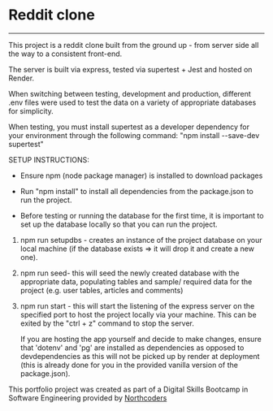 # Reddit clone

---

This project is a reddit clone built from the ground up - from server side all the way to a consistent front-end.

The server is built via express, tested via supertest + Jest and hosted on Render.

When switching between testing, development and production, different .env files were used to test the data on a variety of appropriate databases for simplicity.

When testing, you must install supertest as a developer dependency for your environment through the following command: "npm install --save-dev supertest"

SETUP INSTRUCTIONS:

- Ensure npm (node package manager) is installed to download packages
- Run "npm install" to install all dependencies from the package.json to run the project.

- Before testing or running the database for the first time, it is important to set up the database locally so that you can run the project.

1. npm run setupdbs - creates an instance of the project database on your local machine (if the database exists => it will drop it and create a new one).
2. npm run seed- this will seed the newly created database with the appropriate data, populating tables and sample/ required data for the project (e.g. user tables, articles and comments)
3. npm run start - this will start the listening of the express server on the specified port to host the project locally via your machine. This can be exited by the "ctrl + z" command to stop the server.

   If you are hosting the app yourself and decide to make changes, ensure that 'dotenv' and 'pg' are installed as dependencies as opposed to devdependencies as this will not be picked up by render at deployment (this is already done for you in the provided vanilla version of the package.json).

This portfolio project was created as part of a Digital Skills Bootcamp in Software Engineering provided by [Northcoders](https://northcoders.com/)
